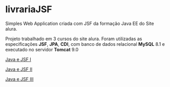 # livrariaJSF
Simples Web Application criada com JSF da formação Java EE do Site alura. 

Projeto trabalhado em 3 cursos do site alura.
Foram utilizadas as especificações **JSF**, **JPA**, **CDI**, com banco de dados relacional **MySQL** 8.1 e executado no servidor **Tomcat** 9.0


[Java e JSF I](https://cursos.alura.com.br/course/jsf)

[Java e JSF II](https://cursos.alura.com.br/course/jsf-primefaces)

[Java e JSF III](https://cursos.alura.com.br/course/jsf-cdi)
